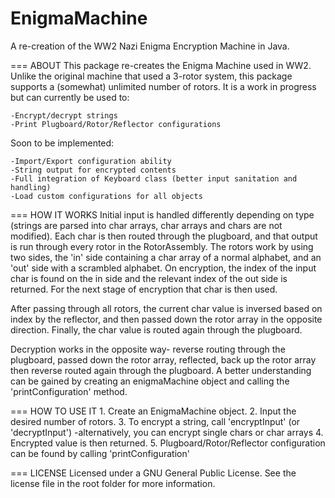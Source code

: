 # EnigmaMachine
A re-creation of the WW2 Nazi Enigma Encryption Machine in Java.


  === ABOUT
  This package re-creates the Enigma Machine used in WW2. Unlike the original machine that used a 3-rotor system, this package supports a (somewhat) unlimited number of rotors. It is a work in progress but can currently be used to:
  
    -Encrypt/decrypt strings
    -Print Plugboard/Rotor/Reflector configurations

Soon to be implemented:

    -Import/Export configuration ability
    -String output for encrypted contents
    -Full integration of Keyboard class (better input sanitation and handling)
    -Load custom configurations for all objects


  === HOW IT WORKS
Initial input is handled differently depending on type (strings are parsed into char arrays, char arrays and chars are not modified). Each char is then routed through the plugboard, and that output is run through every rotor in the RotorAssembly.
The rotors work by using two sides, the 'in' side containing a char array of a normal alphabet, and an 'out' side with a scrambled alphabet. On encryption, the index of the input char is found on the in side and the relevant index of the out side is returned. For the next stage of encryption that char is then used.

After passing through all rotors, the current char value is inversed based on index by the reflector, and then passed down the rotor array in the opposite direction. Finally, the char value is routed again through the plugboard.

Decryption works in the opposite way- reverse routing through the plugboard, passed down the rotor array, reflected, back up the rotor array then reverse routed again through the plugboard.
A better understanding can be gained by creating an enigmaMachine object and calling the 'printConfiguration' method.


  === HOW TO USE IT
    1. Create an EnigmaMachine object.
    2. Input the desired number of rotors.
    3. To encrypt a string, call 'encryptInput' (or 'decryptInput')
      -alternatively, you can encrypt single chars or char arrays
    4. Encrypted value is then returned.
    5. Plugboard/Rotor/Reflector configuration can be found by calling 'printConfiguration'


  === LICENSE
Licensed under a GNU General Public License. See the license file in the root folder for more information.
